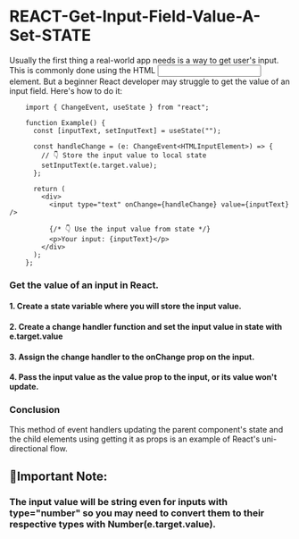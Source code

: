 # REACT-Get-Input-Field-Value-A-Set-STATE

Usually the first thing a real-world app needs is a way to get user's input. This is commonly done using the HTML <input> element. But a beginner React developer may struggle to get the value of an input field. Here's how to do it:<br>

        import { ChangeEvent, useState } from "react";
        
        function Example() {
          const [inputText, setInputText] = useState("");
        
          const handleChange = (e: ChangeEvent<HTMLInputElement>) => {
            // 👇 Store the input value to local state
            setInputText(e.target.value);
          };
        
          return (
            <div>
              <input type="text" onChange={handleChange} value={inputText} />
        
              {/* 👇 Use the input value from state */}
              <p>Your input: {inputText}</p>
            </div>
          );
        };


### Get the value of an input in React.

#### 1. Create a state variable where you will store the input value.
#### 2. Create a change handler function and set the input value in state with e.target.value
#### 3. Assign the change handler to the onChange prop on the input.
#### 4. Pass the input value as the value prop to the input, or its value won't update.

### Conclusion
This method of event handlers updating the parent component's state and the child elements using getting it as props is an example of React's uni-directional flow.</br>

## 📌Important Note:
### The input value will be string even for inputs with type="number" so you may need to convert them to their respective types with Number(e.target.value).
